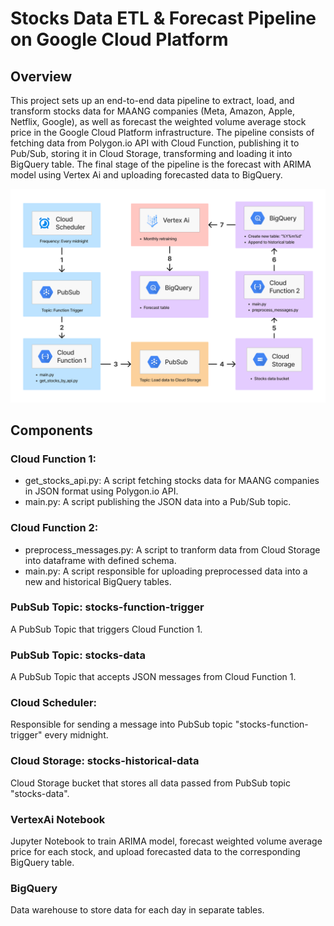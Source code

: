 # Stocks Data ETL & Forecast Pipeline on Google Cloud Platform
## Overview
This project sets up an end-to-end data pipeline to extract, load, and transform stocks data for MAANG companies (Meta, Amazon, Apple, Netflix, Google), as well as forecast the weighted volume average stock price in the Google Cloud Platform infrastructure. The pipeline consists of fetching data from Polygon.io API with Cloud Function, publishing it to Pub/Sub, storing it in Cloud Storage, transforming and loading it into BigQuery table. The final stage of the pipeline is the forecast with ARIMA model using Vertex Ai and uploading forecasted data to BigQuery.

![DIAGRAM!](pipeline_design.png)

## Components
### Cloud Function 1:
- get_stocks_api.py: A script fetching stocks data for MAANG companies in JSON format using Polygon.io API.
- main.py: A script publishing the JSON data into a Pub/Sub topic.

### Cloud Function 2:
- preprocess_messages.py: A script to tranform data from Cloud Storage into dataframe with defined schema.
- main.py: A script responsible for uploading preprocessed data into a new and historical BigQuery tables.

### PubSub Topic: stocks-function-trigger
A PubSub Topic that triggers Cloud Function 1.

### PubSub Topic: stocks-data
A PubSub Topic that accepts JSON messages from Cloud Function 1.

### Cloud Scheduler:
Responsible for sending a message into PubSub topic "stocks-function-trigger" every midnight.

### Cloud Storage: stocks-historical-data
Cloud Storage bucket that stores all data passed from PubSub topic "stocks-data".

### VertexAi Notebook
Jupyter Notebook to train ARIMA model, forecast weighted volume average price for each stock, and upload forecasted data to the corresponding BigQuery table.

### BigQuery
Data warehouse to store data for each day in separate tables.  

